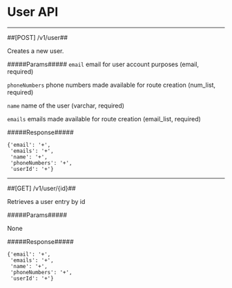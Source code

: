 # User API 

------------
##[POST] /v1/user##

Creates a new user.

#####Params#####
`email` email for user account purposes (email, required)

`phoneNumbers` phone numbers made available for route creation (num_list, required)

`name` name of the user (varchar, required)

`emails` emails made available for route creation (email_list, required)

#####Response#####

~~~~
{'email': '+',
 'emails': '+',
 'name': '+',
 'phoneNumbers': '+',
 'userId': '+'}
~~~~

------------
##[GET] /v1/user/{id}##

Retrieves a user entry by id

#####Params#####

None

#####Response#####

~~~~
{'email': '+',
 'emails': '+',
 'name': '+',
 'phoneNumbers': '+',
 'userId': '+'}
~~~~

